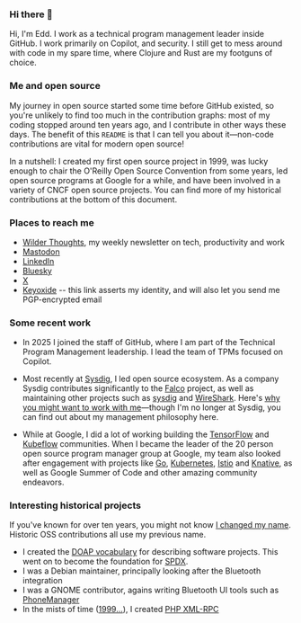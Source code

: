 ### Hi there 👋

<!--
**ewilderj/ewilderj** is a ✨ _special_ ✨ repository because its `README.md` (this file) appears on your GitHub profile.

Here are some ideas to get you started:

- 🔭 I’m currently working on ...
- 🌱 I’m currently learning ...
- 👯 I’m looking to collaborate on ...
- 🤔 I’m looking for help with ...
- 💬 Ask me about ...
- 📫 How to reach me: ...
- 😄 Pronouns: ...
- ⚡ Fun fact: ...
-->

Hi, I'm Edd. I work as a technical program management leader inside
GitHub. I work primarily on Copilot, and security. I still get to mess
around with code in my spare time, where Clojure and Rust are my footguns
of choice.

### Me and open source

My journey in open source started some time before GitHub existed, so
you're unlikely to find too much in the contribution graphs: most of
my coding stopped around ten years ago, and I contribute in other ways
these days. The benefit of this `README` is that I can tell you about
it—non-code contributions are vital for modern open source!

In a nutshell: I created my first open source project in 1999, was
lucky enough to chair the O'Reilly Open Source Convention from some
years, led open source programs at Google for a while, and have been
involved in a variety of CNCF open source projects. You can find more
of my historical contributions at the bottom of this document.

### Places to reach me

* <a
  href="https://www.linkedin.com/newsletters/wilder-thoughts-7246946745136414720/">Wilder
  Thoughts</a>, my weekly newsletter on tech, productivity and work
* <a rel="me" href="https://hachyderm.io/@ewj">Mastodon</a>
* [LinkedIn](https://www.linkedin.com/in/wilder-james/)
* [Bluesky](https://bsky.app/profile/ewj.me)
* [X](https://X.com/edd)
* [Keyoxide](https://keyoxide.org/10495B98E88EA70182A7CEBA0CE6525CF7825C28)
  -- this link asserts my identity, and will also let you send me
  PGP-encrypted email

### Some recent work

* In 2025 I joined the staff of GitHub, where I am part of the
  Technical Program Management leadership. I lead the team of
  TPMs focused on Copilot.

* Most recently at [Sysdig](https://sysdig.com/), I led open source
  ecosystem. As a company Sysdig contributes significantly to the
  [Falco](https://falco.org/) project, as well as maintaining other
  projects such as [sysdig](https://github.com/draios/sysdig) and
  [WireShark](https://www.wireshark.org/). Here's [why you might want
  to work with
  me](https://medium.com/@edd/why-work-with-me-84e7e8b43f15)—though
  I'm no longer at Sysdig, you can find out about my management
  philosophy here.

* While at Google, I did a lot of working building the
  [TensorFlow](https://tensorflow.org) and
  [Kubeflow](https://kubeflow.org/) communities. When I became the
  leader of the 20 person open source program manager group at Google,
  my team also looked after engagement with
  projects like [Go](https://golang.org/),
  [Kubernetes](https://k8s.io/), [Istio](https://istio.io/) and
  [Knative](https://knative.dev), as well as Google Summer of Code
  and other amazing community endeavors.

### Interesting historical projects

If you've known for over ten years, you might not know [I changed my
name](https://medium.com/@edd/wilder-james-57a00bd8822d). Historic OSS
contributions all use my previous name.

* I created the [DOAP vocabulary](https://github.com/ewilderj/doap)
  for describing software projects. This went on to become the
  foundation for [SPDX](https://spdx.dev/).
* I was a Debian maintainer, principally looking after the Bluetooth
  integration
* I was a GNOME contributor, agains writing Bluetooth UI tools such as
  [PhoneManager](https://wiki.gnome.org/Attic/PhoneManager)
* In the mists of time
  ([1999...](https://github.com/gggeek/phpxmlrpc/blob/fc90293aaf6d8ef8fa1cd6152f6237c0bdfea4a7/doc/ChangeLog#L1614)),
  I created [PHP XML-RPC](http://gggeek.github.io/phpxmlrpc/)
